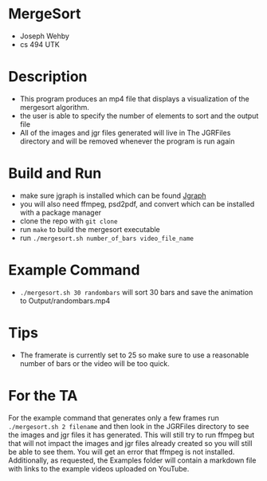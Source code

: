 # MergeSort
- Joseph Wehby
- cs 494 UTK

# Description
- This program produces an mp4 file that displays a visualization of the mergesort algorithm. 
- the user is able to specify the number of elements to sort and the output file
- All of the images and jgr files generated will live in The JGRFiles directory and will be removed whenever the program is run again

# Build and Run
- make sure jgraph is installed which can be found [Jgraph](https://web.eecs.utk.edu/~jplank/plank/jgraph/jgraph.html)
- you will also need ffmpeg, psd2pdf, and convert which can be installed with a package manager
- clone the repo with `git clone`
- run `make` to build the mergesort executable
- run `./mergesort.sh number_of_bars video_file_name`

# Example Command
- `./mergesort.sh 30 randombars` will sort 30 bars and save the animation to Output/randombars.mp4

# Tips
- The framerate is currently set to 25 so make sure to use a reasonable number of bars or the video will be too quick.

# For the TA
For the example command that generates only a few frames run `./mergesort.sh 2 filename` and then look in the JGRFiles directory to see the images and jgr files it has generated. This will still try to run ffmpeg but that will not impact the images and jgr files already created so you will still be able to see them. You will get an error that ffmpeg is not installed. Additionally, as requested, the Examples folder will contain a markdown file with links to the example videos uploaded on YouTube.
